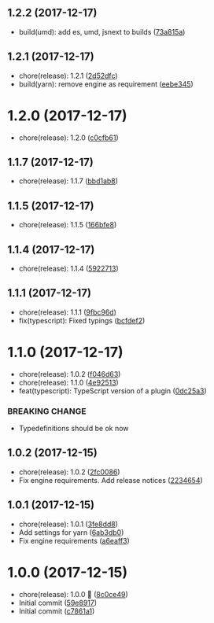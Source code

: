 <a name="1.2.2"></a>
## 1.2.2 (2017-12-17)

* build(umd): add es, umd, jsnext to builds ([73a815a](https://github.com/nfq-eta/react-router4-with-layouts/commit/73a815a))



<a name="1.2.1"></a>
## 1.2.1 (2017-12-17)

* chore(release): 1.2.1 ([2d52dfc](https://github.com/nfq-eta/react-router4-with-layouts/commit/2d52dfc))
* build(yarn): remove engine as requirement ([eebe345](https://github.com/nfq-eta/react-router4-with-layouts/commit/eebe345))



<a name="1.2.0"></a>
# 1.2.0 (2017-12-17)

* chore(release): 1.2.0 ([c0cfb61](https://github.com/nfq-eta/react-router4-with-layouts/commit/c0cfb61))



<a name="1.1.7"></a>
## 1.1.7 (2017-12-17)

* chore(release): 1.1.7 ([bbd1ab8](https://github.com/nfq-eta/react-router4-with-layouts/commit/bbd1ab8))



<a name="1.1.5"></a>
## 1.1.5 (2017-12-17)

* chore(release): 1.1.5 ([166bfe8](https://github.com/nfq-eta/react-router4-with-layouts/commit/166bfe8))



<a name="1.1.4"></a>
## 1.1.4 (2017-12-17)

* chore(release): 1.1.4 ([5922713](https://github.com/nfq-eta/react-router4-with-layouts/commit/5922713))



<a name="1.1.1"></a>
## 1.1.1 (2017-12-17)

* chore(release): 1.1.1 ([9fbc96d](https://github.com/nfq-eta/react-router4-with-layouts/commit/9fbc96d))
* fix(typescript): Fixed typings ([bcfdef2](https://github.com/nfq-eta/react-router4-with-layouts/commit/bcfdef2))



<a name="1.1.0"></a>
# 1.1.0 (2017-12-17)

* chore(release): 1.0.2 ([f046d63](https://github.com/nfq-eta/react-router4-with-layouts/commit/f046d63))
* chore(release): 1.1.0 ([4e92513](https://github.com/nfq-eta/react-router4-with-layouts/commit/4e92513))
* feat(typescript): TypeScript version of a plugin ([0dc25a3](https://github.com/nfq-eta/react-router4-with-layouts/commit/0dc25a3))


### BREAKING CHANGE

* Typedefinitions should be ok now


<a name="1.0.2"></a>
## 1.0.2 (2017-12-15)

* chore(release): 1.0.2 ([2fc0086](https://github.com/nfq-eta/react-router4-with-layouts/commit/2fc0086))
* Fix engine requirements. Add release notices ([2234654](https://github.com/nfq-eta/react-router4-with-layouts/commit/2234654))



<a name="1.0.1"></a>
## 1.0.1 (2017-12-15)

* chore(release): 1.0.1 ([3fe8dd8](https://github.com/nfq-eta/react-router4-with-layouts/commit/3fe8dd8))
* Add settings for yarn ([6ab3db0](https://github.com/nfq-eta/react-router4-with-layouts/commit/6ab3db0))
* Fix engine requirements ([a6eaff3](https://github.com/nfq-eta/react-router4-with-layouts/commit/a6eaff3))



<a name="1.0.0"></a>
# 1.0.0 (2017-12-15)

* chore(release): 1.0.0 :tada: ([8c0ce49](https://github.com/nfq-eta/react-router4-with-layouts/commit/8c0ce49))
* Initial commit ([59e8917](https://github.com/nfq-eta/react-router4-with-layouts/commit/59e8917))
* Initial commit ([c7861a1](https://github.com/nfq-eta/react-router4-with-layouts/commit/c7861a1))



